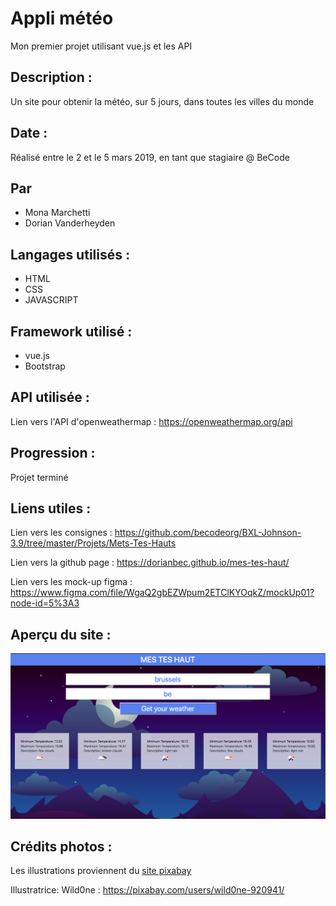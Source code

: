 # Appli météo

Mon premier projet utilisant vue.js et les API

## Description :

Un site pour obtenir la météo, sur 5 jours, dans toutes les villes du monde

## Date :

Réalisé entre le 2 et le 5 mars 2019, en tant que stagiaire @ BeCode

## Par

+ Mona Marchetti
+ Dorian Vanderheyden

## Langages utilisés :

+ HTML
+ CSS
+ JAVASCRIPT

## Framework utilisé :

+ vue.js
+ Bootstrap

## API utilisée :

Lien vers l'API d'openweathermap : <https://openweathermap.org/api>

## Progression :

Projet terminé

## Liens utiles :

Lien vers les consignes : <https://github.com/becodeorg/BXL-Johnson-3.9/tree/master/Projets/Mets-Tes-Hauts>

Lien vers la github page : <https://dorianbec.github.io/mes-tes-haut/>

Lien vers les mock-up figma : <https://www.figma.com/file/WgaQ2gbEZWpum2ETClKYOqkZ/mockUp01?node-id=5%3A3>

## Aperçu du site :

![Apercu du site](img/mes-tes-haut.png)

## Crédits photos :

Les illustrations proviennent du [site pixabay](https://pixabay.com)  

Illustratrice: Wild0ne : <https://pixabay.com/users/wild0ne-920941/>




